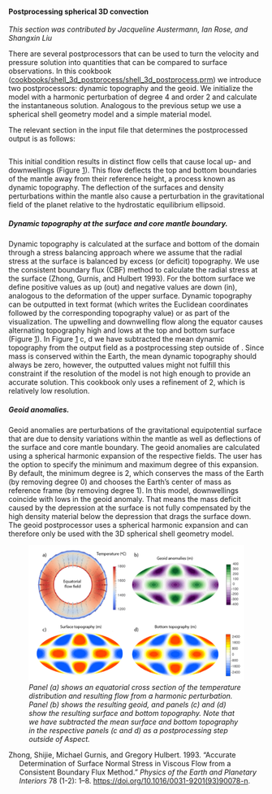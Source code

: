 #### Postprocessing spherical 3D convection

*This section was contributed by Jacqueline Austermann, Ian Rose, and Shangxin
Liu*

There are several postprocessors that can be used to turn the velocity and
pressure solution into quantities that can be compared to surface
observations. In this cookbook
([cookbooks/shell_3d_postprocess/shell_3d_postprocess.prm]) we introduce two
postprocessors: dynamic topography and the geoid. We initialize the model with
a harmonic perturbation of degree 4 and order 2 and calculate the
instantaneous solution. Analogous to the previous setup we use a spherical
shell geometry model and a simple material model.

The relevant section in the input file that determines the postprocessed
output is as follows:

``` prmfile
```

This initial condition results in distinct flow cells that cause local up- and
downwellings (Figure&nbsp;[1]). This flow deflects the top and bottom
boundaries of the mantle away from their reference height, a process known as
dynamic topography. The deflection of the surfaces and density perturbations
within the mantle also cause a perturbation in the gravitational field of the
planet relative to the hydrostatic equilibrium ellipsoid.

##### Dynamic topography at the surface and core mantle boundary.

Dynamic topography is calculated at the surface and bottom of the domain
through a stress balancing approach where we assume that the radial stress at
the surface is balanced by excess (or deficit) topography. We use the
consistent boundary flux (CBF) method to calculate the radial stress at the
surface (Zhong, Gurnis, and Hulbert 1993). For the bottom surface we define
positive values as up (out) and negative values are down (in), analogous to
the deformation of the upper surface. Dynamic topography can be outputted in
text format (which writes the Euclidean coordinates followed by the
corresponding topography value) or as part of the visualization. The upwelling
and downwelling flow along the equator causes alternating topography high and
lows at the top and bottom surface (Figure&nbsp;[1]). In Figure&nbsp;[1]
c, d we have subtracted the mean dynamic topography from the output field as a
postprocessing step outside of . Since mass is conserved within the Earth, the
mean dynamic topography should always be zero, however, the outputted values
might not fulfill this constraint if the resolution of the model is not high
enough to provide an accurate solution. This cookbook only uses a refinement
of 2, which is relatively low resolution.

##### Geoid anomalies.

Geoid anomalies are perturbations of the gravitational equipotential surface
that are due to density variations within the mantle as well as deflections of
the surface and core mantle boundary. The geoid anomalies are calculated using
a spherical harmonic expansion of the respective fields. The user has the
option to specify the minimum and maximum degree of this expansion. By
default, the minimum degree is 2, which conserves the mass of the Earth (by
removing degree 0) and chooses the Earth&rsquo;s center of mass as reference
frame (by removing degree 1). In this model, downwellings coincide with lows
in the geoid anomaly. That means the mass deficit caused by the depression at
the surface is not fully compensated by the high density material below the
depression that drags the surface down. The geoid postprocessor uses a
spherical harmonic expansion and can therefore only be used with the 3D
spherical shell geometry model.

<figure>
<img src="cookbooks/shell_3d_postprocess/doc/postprocess_cookbook-01.png" id="fig:pp" alt="Panel (a) shows an equatorial cross section of the temperature distribution and resulting flow from a harmonic perturbation. Panel (b) shows the resulting geoid, and panels (c) and (d) show the resulting surface and bottom topography. Note that we have subtracted the mean surface and bottom topography in the respective panels (c and d) as a postprocessing step outside of Aspect. " /><figcaption aria-hidden="true"><em>Panel (a) shows an equatorial cross section of the temperature distribution and resulting flow from a harmonic perturbation. Panel (b) shows the resulting geoid, and panels (c) and (d) show the resulting surface and bottom topography. Note that we have subtracted the mean surface and bottom topography in the respective panels (c and d) as a postprocessing step outside of Aspect.</em> </figcaption>
</figure>

<div id="refs" class="references csl-bib-body hanging-indent">

<div id="ref-ZGH93" class="csl-entry">

Zhong, Shijie, Michael Gurnis, and Gregory Hulbert. 1993. &ldquo;Accurate
Determination of Surface Normal Stress in Viscous Flow from a Consistent
Boundary Flux Method.&rdquo; *Physics of the Earth and Planetary Interiors* 78
(1-2): 1&ndash;8. <https://doi.org/10.1016/0031-9201(93)90078-n>.

</div>

</div>

  [cookbooks/shell_3d_postprocess/shell_3d_postprocess.prm]: cookbooks/shell_3d_postprocess/shell_3d_postprocess.prm
  [1]: #fig:pp
